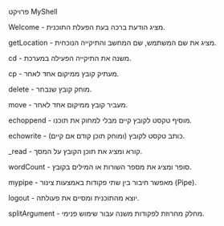 פרויקט MyShell

Welcome - מציג הודעת ברכה בעת הפעלת התוכנית.

getLocation - מציג את שם המשתמש, שם המחשב והתיקייה הנוכחית.

cd - משנה את התיקייה הפעילה במערכת.

cp - מעתיק קובץ ממיקום אחד לאחר.

delete - מוחק קובץ שנבחר.

move - מעביר קובץ ממיקום אחד לאחר.

echoppend - מוסיף טקסט לקובץ קיים מבלי למחוק את תוכנו.

echowrite - כותב טקסט לקובץ (ומוחק תוכן קודם אם קיים).

_read - קורא ומציג את תוכן הקובץ על המסך.

wordCount - סופר ומציג את מספר השורות או המילים בקובץ.

mypipe - מאפשר חיבור בין שתי פקודות באמצעות צינור (Pipe).

logout - יוצא מהתוכנית ומסיים את פעולתה.

splitArgument - מחלק מחרוזת לפקודות משנה עבור שימוש פנימי.
